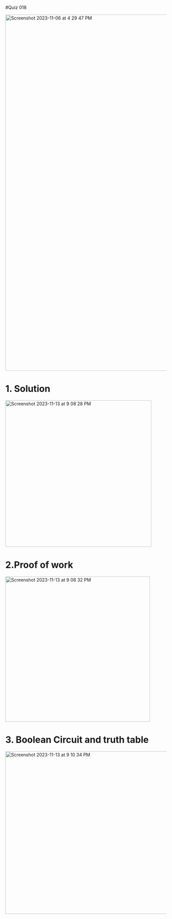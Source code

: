 #Quiz 018

<img width="1108" alt="Screenshot 2023-11-06 at 4 29 47 PM" src="https://github.com/K-Schriber/Unit-2-Comp-Sci/assets/142757998/4a9afd15-00db-414c-afdf-9d5f1f92b17c">


# 1. Solution
<img width="456" alt="Screenshot 2023-11-13 at 9 08 28 PM" src="https://github.com/K-Schriber/Unit-2-Comp-Sci/assets/142757998/5030cdc0-5df1-4bee-8e34-27b7bcc73087">


# 2.Proof of work
<img width="452" alt="Screenshot 2023-11-13 at 9 08 32 PM" src="https://github.com/K-Schriber/Unit-2-Comp-Sci/assets/142757998/aa4f7845-f76a-4790-85fb-20904726c0fb">


# 3. Boolean Circuit and truth table

<img width="506" alt="Screenshot 2023-11-13 at 9 10 34 PM" src="https://github.com/K-Schriber/Unit-2-Comp-Sci/assets/142757998/b49e7542-46ee-4d03-8f72-c64a9e18beb8">



